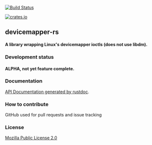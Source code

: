 [![Build Status](https://travis-ci.org/agrover/devicemapper-rs.svg?branch=master)](https://travis-ci.org/agrover/devicemapper-rs)

[![crates.io](http://meritbadge.herokuapp.com/devicemapper)](https://crates.io/crates/devicemapper)

## devicemapper-rs

#### A library wrapping Linux's devicemapper ioctls (does not use libdm).

### Development status

#### ALPHA, not yet feature complete.

### Documentation

[API Documentation generated by rustdoc](http://agrover.github.io/devicemapper-rs/doc/devicemapper/index.html).

### How to contribute

GitHub used for pull requests and issue tracking

### License

[Mozilla Public License 2.0](https://www.mozilla.org/MPL/2.0/FAQ.html)
